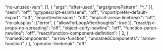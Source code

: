 "no-unused-vars": [1, { "args": "after-used", "argsIgnorePattern": "^_" }],
"semi": "off",
"@typescript-eslint/semi": "off",
"import/prefer-default-export": "off",
"import/extensions": "off",
"implicit-arrow-linebreak": "off",
"no-plusplus": ["error", { "allowForLoopAfterthoughts": true }],
"react/jsx-props-no-spreading": "off",
"object-curly-newline": "off",
"function-paren-newline": "off",
"react/function-component-definition": [
2,
{
"namedComponents": "arrow-function",
"unnamedComponents": "arrow-function"
}
],
"operator-linebreak": "off"
